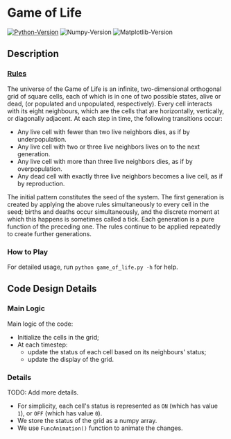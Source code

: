 # Game of Life

[![Python-Version](https://img.shields.io/badge/python-3.6.7-blue.svg)](https://docs.python.org/3.6/)
![Numpy-Version](https://img.shields.io/badge/numpy-1.15.4-blue.svg)
![Matplotlib-Version](https://img.shields.io/badge/matplotlib-3.0.2-blue.svg)

## Description

### [Rules](https://en.wikipedia.org/wiki/Conway%27s_Game_of_Life#Rules)

The universe of the Game of Life is an infinite, two-dimensional orthogonal grid of square cells, each of which is in
one of two possible states, alive or dead, (or populated and unpopulated, respectively). Every cell interacts with its
eight neighbours, which are the cells that are horizontally, vertically, or diagonally adjacent. At each step in time,
the following transitions occur:

* Any live cell with fewer than two live neighbors dies, as if by underpopulation.
* Any live cell with two or three live neighbors lives on to the next generation.
* Any live cell with more than three live neighbors dies, as if by overpopulation.
* Any dead cell with exactly three live neighbors becomes a live cell, as if by reproduction.

The initial pattern constitutes the seed of the system. The first generation is created by applying the above rules
simultaneously to every cell in the seed; births and deaths occur simultaneously, and the discrete moment at which this
happens is sometimes called a tick. Each generation is a pure function of the preceding one. The rules continue to be
applied repeatedly to create further generations.

### How to Play

For detailed usage, run `python game_of_life.py -h` for help.

## Code Design Details

### Main Logic

Main logic of the code:

* Initialize the cells in the grid;
* At each timestep:
  * update the status of each cell based on its neighbours' status;
  * update the display of the grid.

### Details

TODO: Add more details.
* For simplicity, each cell's status is represented as `ON` (which has value `1`), or `OFF` (which has value `0`).
* We store the status of the grid as a numpy array.
* We use `FuncAnimation()` function to animate the changes.